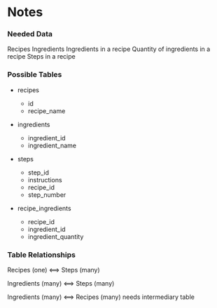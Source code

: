 # Notes

### Needed Data
Recipes
Ingredients
Ingredients in a recipe
Quantity of ingredients in a recipe
Steps in a recipe

### Possible Tables
+ recipes
    - id
    - recipe_name

+ ingredients
    - ingredient_id
    - ingredient_name

+ steps
    - step_id
    - instructions
    - recipe_id
    - step_number

+ recipe_ingredients
    - recipe_id
    - ingredient_id
    - ingredient_quantity

### Table Relationships

Recipes (one) <==> Steps (many)

Ingredients (many) <==> Steps (many)

Ingredients (many) <==> Recipes (many) needs intermediary table